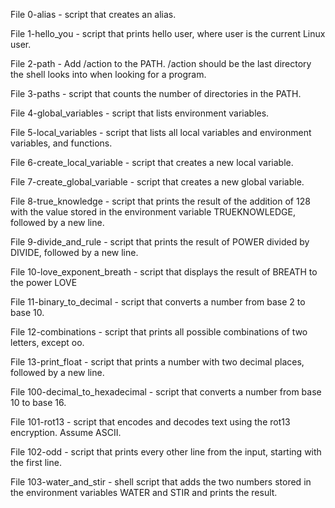 File 0-alias - script that creates an alias.

File 1-hello_you - script that prints hello user, where user is the current Linux user.

File 2-path - Add /action to the PATH. /action should be the last directory the shell looks into when looking for a program.

File 3-paths - script that counts the number of directories in the PATH.

File 4-global_variables - script that lists environment variables.

File 5-local_variables - script that lists all local variables and environment variables, and functions.

File 6-create_local_variable - script that creates a new local variable.

File 7-create_global_variable - script that creates a new global variable.

File 8-true_knowledge - script that prints the result of the addition of 128 with the value stored in the environment variable TRUEKNOWLEDGE, followed by a new line.

File 9-divide_and_rule - script that prints the result of POWER divided by DIVIDE, followed by a new line.

File 10-love_exponent_breath - script that displays the result of BREATH to the power LOVE

File 11-binary_to_decimal - script that converts a number from base 2 to base 10.

File 12-combinations - script that prints all possible combinations of two letters, except oo.

File 13-print_float - script that prints a number with two decimal places, followed by a new line.
 
File 100-decimal_to_hexadecimal - script that converts a number from base 10 to base 16.

File 101-rot13 - script that encodes and decodes text using the rot13 encryption. Assume ASCII.

File 102-odd - script that prints every other line from the input, starting with the first line.

File 103-water_and_stir - shell script that adds the two numbers stored in the environment variables WATER and STIR and prints the result.
